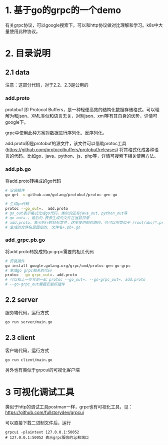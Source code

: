 # 1. 基于go的grpc的一个demo

有关grpc协议，可以google搜索下，可以和http协议做对比理解和学习。k8s中大量使用此种协议。

# 2. 目录说明
## 2.1 data
注意：这部分代码，对于2.2、2.3是公用的

### add.proto
protobuf 即 Protocol Buffers，是一种轻便高效的结构化数据存储格式。可以理解为和json、XML类似和语言无关，对别json、xml等有其自身的优势，详情可google下。


grpc中使用此种方案对数据进行序列化、反序列化。

add.proto即是protobuf的源文件，该文件可以借助protoc工具(https://github.com/protocolbuffers/protobuf/releases) 将其格式化成各种语言的代码，比如go、java、python、js、php等，详情可搜索下相关使用方法。
### add.pb.go
将add.proto转换成的go代码
```bash
# 安装插件
go get -u github.com/golang/protobuf/protoc-gen-go

# 生成go代码
protoc --go_out=.  add.proto 
# go_out表示格式化成go代码，类似的还有java_out、python_out等
# go_out=.，最后的.表示生成的文件在当前目录
# add.proto，表示执行的目标文件，这里使用相对路径，也可以用类似于 /root/abc/*.proto等方式
# 生成的文件名是固定的, 文件名+.pb+.go
```
### add_grpc.pb.go


将add.proto转换成的go grpc需要的相关代码
```bash
# 安装插件
go install google.golang.org/grpc/cmd/protoc-gen-go-grpc
# 生成go grpc相关的代码
protoc --go-grpc_out=. add.proto
# 可以和上一步写到一起 protoc --go_out=. --go-grpc_out=. add.proto 
# --go-grpc_out需要安装好插件 
```

## 2.2 server

服务端代码，运行方式
```bash
go run server/main.go
```
## 2.3 client

客户端代码，运行方式
```bash
go run client/main.go
```
另外也有类似于grpcui的可视化客户端

# 3 可视化调试工具

类似于http的调试工具postman一样，grpc也有可视化工具，见：https://github.com/fullstorydev/grpcui

可以直接下载二进制文件后，运行


```
grpcui -plaintext 127.0.0.1:50052
# 127.0.0.1:50052 表示grpc服务的ip和端口
```